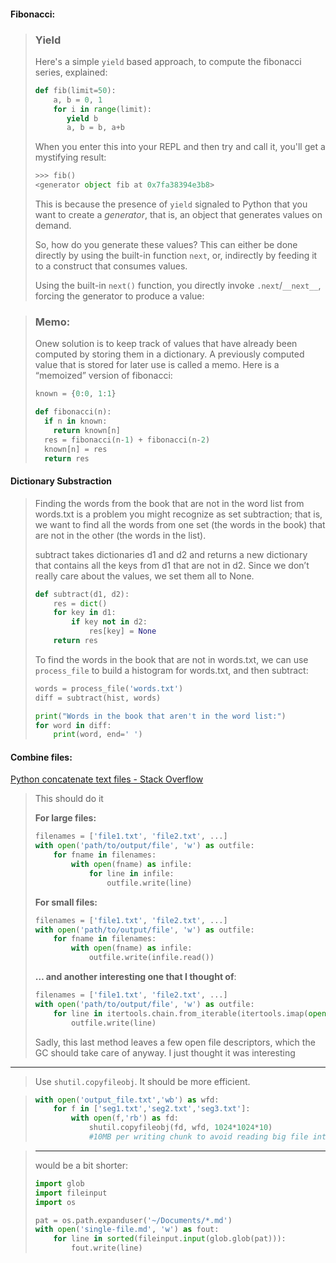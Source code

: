 

#### Fibonacci:

> ### Yield
>
> Here's a simple `yield` based approach, to compute the fibonacci series, explained:
>
> ```python
> def fib(limit=50):
>     a, b = 0, 1
>     for i in range(limit):
>        yield b
>        a, b = b, a+b
> ```
>
> When you enter this into your REPL and then try and call it, you'll get a mystifying result:
>
> ```python
> >>> fib()
> <generator object fib at 0x7fa38394e3b8>
> ```
>
> This is because the presence of `yield` signaled to Python that you want to create a *generator*, that is, an object that generates values on demand.
>
> So, how do you generate these values? This can either be done directly by using the built-in function `next`, or, indirectly by feeding it to a construct that consumes values.
>
> Using the built-in `next()` function, you directly invoke `.next`/`__next__`, forcing the generator to produce a value:

> ### Memo:
>
> Onew solution is to keep track of values that have already been computed by storing them in a dictionary. A previously computed value that is stored for later use is called a memo. Here is a “memoized” version of fibonacci:
>
> ```python
> known = {0:0, 1:1}
>
> def fibonacci(n): 
>   if n in known: 
>     return known[n]
>   res = fibonacci(n-1) + fibonacci(n-2) 
>   known[n] = res 
>   return res
>
>
> ```
>



#### Dictionary Substraction

> Finding the words from the book that are not in the word list from words.txt is a problem you might recognize as set subtraction; that is, we want to find all the words from one set (the words in the book) that are not in the other (the words in the list).
>
> subtract takes dictionaries d1 and d2 and returns a new dictionary that contains all the keys from d1 that are not in d2. Since we don’t really care about the values, we set them all to None.
>
> ```python
> def subtract(d1, d2):
>     res = dict()
>     for key in d1:
>         if key not in d2:
>             res[key] = None
>     return res
> ```
>
> To find the words in the book that are not in words.txt, we can use `process_file` to build a histogram for words.txt, and then subtract:
>
> ```python
> words = process_file('words.txt')
> diff = subtract(hist, words)
>
> print("Words in the book that aren't in the word list:")
> for word in diff:
>     print(word, end=' ')
> ```
>
> 



#### Combine files:

[Python concatenate text files - Stack Overflow](https://stackoverflow.com/questions/13613336/python-concatenate-text-files/13613375#13613375)



> This should do it
>
> **For large files:**
>
> ```python
> filenames = ['file1.txt', 'file2.txt', ...]
> with open('path/to/output/file', 'w') as outfile:
>     for fname in filenames:
>         with open(fname) as infile:
>             for line in infile:
>                 outfile.write(line)
> ```
>
> **For small files:**
>
> ```python
> filenames = ['file1.txt', 'file2.txt', ...]
> with open('path/to/output/file', 'w') as outfile:
>     for fname in filenames:
>         with open(fname) as infile:
>             outfile.write(infile.read())
> ```
>
> **… and another interesting one that I thought of**:
>
> ```python
> filenames = ['file1.txt', 'file2.txt', ...]
> with open('path/to/output/file', 'w') as outfile:
>     for line in itertools.chain.from_iterable(itertools.imap(open, filnames)):
>         outfile.write(line)
> ```
>
> Sadly, this last method leaves a few open file descriptors, which the GC should take care of anyway. I just thought it was interesting

---

> Use `shutil.copyfileobj`. It should be more efficient.

> ```python
> with open('output_file.txt','wb') as wfd:
>     for f in ['seg1.txt','seg2.txt','seg3.txt']:
>         with open(f,'rb') as fd:
>             shutil.copyfileobj(fd, wfd, 1024*1024*10)
>             #10MB per writing chunk to avoid reading big file into memory.
> ```

> 
>
> ---
>
> would be a bit shorter:
>
> ```python
> import glob
> import fileinput
> import os
>
> pat = os.path.expanduser('~/Documents/*.md')
> with open('single-file.md', 'w') as fout:
>     for line in sorted(fileinput.input(glob.glob(pat))):
>         fout.write(line)
> ```

